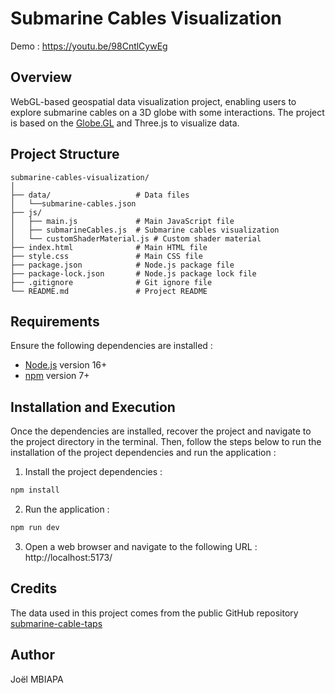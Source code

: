 # Submarine Cables Visualization
Demo : https://youtu.be/98CntlCywEg

## Overview
WebGL-based geospatial data visualization project, enabling users to explore submarine cables on a 3D globe 
with some interactions. The project is based on the [Globe.GL](https://globe.gl/) and Three.js to visualize data.

## Project Structure
```
submarine-cables-visualization/
│
├── data/                   # Data files
│   └──submarine-cables.json
├── js/                    
│   ├── main.js             # Main JavaScript file
│   ├── submarineCables.js  # Submarine cables visualization
│   └── customShaderMaterial.js # Custom shader material
├── index.html              # Main HTML file
├── style.css               # Main CSS file
├── package.json            # Node.js package file
├── package-lock.json       # Node.js package lock file
├── .gitignore              # Git ignore file
└── README.md               # Project README
```

## Requirements
Ensure the following dependencies are installed :

- [Node.js](https://nodejs.org/) version 16+
- [npm](https://www.npmjs.com/) version 7+

## Installation and Execution
Once the dependencies are installed, recover the project and navigate to the project directory in the terminal.
Then, follow the steps below to run the installation of the project dependencies and run the application :

1. Install the project dependencies :
```bash
npm install
```
2. Run the application :
```bash
npm run dev
```
3. Open a web browser and navigate to the following URL : http://localhost:5173/

## Credits
The data used in this project comes from the public GitHub repository 
[submarine-cable-taps](https://github.com/lifewinning/submarine-cable-taps/blob/master/data/submarine_cables.geojson?short_path=0cdada6)

## Author
Joël MBIAPA
